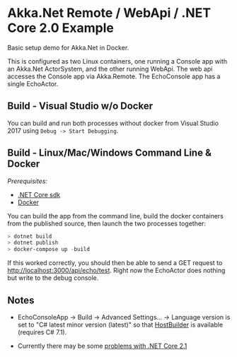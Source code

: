 # Akka.Net Remote / WebApi / .NET Core 2.0 Example

Basic setup demo for Akka.Net in Docker.  

This is configured as two Linux containers, one running a Console app with an Akka.Net ActorSystem, and the other running WebApi.  The web api accesses
the Console app via Akka.Remote. The EchoConsole app has a single EchoActor.

## Build - Visual Studio w/o Docker

You can build and run both processes without docker from Visual Studio 2017 using `Debug -> Start Debugging`.  

## Build - Linux/Mac/Windows Command Line & Docker

_Prerequisites:_

- [.NET Core sdk](https://www.microsoft.com/net/download) 
- [Docker](https://docs.docker.com/)

You can build the app from the command line, build the docker containers from the published source, then launch the two processes together:

```powershell
> dotnet build
> dotnet publish
> docker-compose up -build
```

If this worked correctly, you should then be able to send a GET request to [http://localhost:3000/api/echo/test](http://localhost:3000/api/echo/test).  Right now 
the EchoActor does nothing but write to the debug console.

## Notes

- EchoConsoleApp -> Build -> Advanced Settings... -> Language version is set to "C# latest minor version (latest)" so 
that [HostBuilder](https://docs.microsoft.com/en-us/dotnet/api/microsoft.extensions.hosting.hostbuilder?view=aspnetcore-2.1) is available
(requires C# 7.1).

- Currently there may be some [problems with  .NET Core 2.1](https://github.com/akkadotnet/akka.net/issues/3506)
